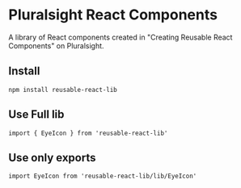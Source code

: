 # Pluralsight React Components

A library of React components created in "Creating Reusable React Components" on Pluralsight.

## Install
```
npm install reusable-react-lib
```

## Use Full lib
```
import { EyeIcon } from 'reusable-react-lib' 
```

## Use only exports 
```
import EyeIcon from 'reusable-react-lib/lib/EyeIcon'
```